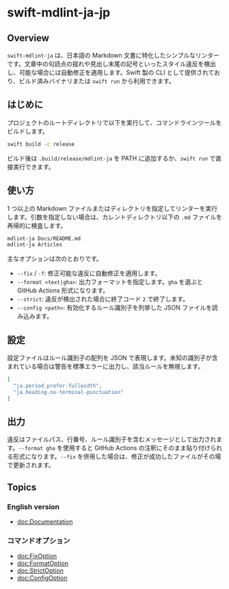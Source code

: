 # swift-mdlint-ja-jp

## Overview

`swift-mdlint-ja` は、日本語の Markdown 文書に特化したシンプルなリンターです。文章中の句読点の揺れや見出し末尾の記号といったスタイル違反を検出し、可能な場合には自動修正を適用します。Swift 製の CLI として提供されており、ビルド済みバイナリまたは `swift run` から利用できます。

## はじめに

プロジェクトのルートディレクトリで以下を実行して、コマンドラインツールをビルドします。

```bash
swift build -c release
```

ビルド後は `.build/release/mdlint-ja` を PATH に追加するか、`swift run` で直接実行できます。

## 使い方

1 つ以上の Markdown ファイルまたはディレクトリを指定してリンターを実行します。引数を指定しない場合は、カレントディレクトリ以下の `.md` ファイルを再帰的に検査します。

```bash
mdlint-ja Docs/README.md
mdlint-ja Articles
```

主なオプションは次のとおりです。

- `--fix` / `-f`: 修正可能な違反に自動修正を適用します。
- `--format <text|gha>`: 出力フォーマットを指定します。`gha` を選ぶと GitHub Actions 形式になります。
- `--strict`: 違反が検出された場合に終了コード `2` で終了します。
- `--config <path>`: 有効化するルール識別子を列挙した JSON ファイルを読み込みます。

## 設定

設定ファイルはルール識別子の配列を JSON で表現します。未知の識別子が含まれている場合は警告を標準エラーに出力し、該当ルールを無視します。

```json
[
  "ja.period.prefer-fullwidth",
  "ja.heading.no-terminal-punctuation"
]
```

## 出力

違反はファイルパス、行番号、ルール識別子を含むメッセージとして出力されます。`--format gha` を使用すると GitHub Actions の注釈にそのまま貼り付けられる形式になります。`--fix` を併用した場合は、修正が成功したファイルがその場で更新されます。

## Topics

### English version
- <doc:Documentation>

### コマンドオプション

- <doc:FixOption>
- <doc:FormatOption>
- <doc:StrictOption>
- <doc:ConfigOption>
